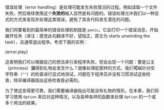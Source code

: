 错误处理（error handling）是处理可能发生失败情况的过程。例如读取一个文件失败，然后继续使用这个**失效的**输入显然是有问题的。错误处理允许我们以一种显式的方式来发现并处理这类错误，避免了其余代码发生潜在的问题。

我们将要看到的最简单的错误处理机制就是 `panic`。它会打印一个错误消息，开始展开任务（译注：感觉此句翻译不好，望指正，原文为 starts unwinding the task），且通常退出程序。考虑下面的实例：

{error.play}

这表明我们可以根据自己的想法来引发程序失败，但会出现一个问题：要是公主（princess）**没**得到礼物会发生什么？就像处理蛇那样的方式，我们**可以**针对空字符串（`""`）的检查进行显式地测试。问题在于程序员并没有习惯测试这些检查，除非编译器指出这些检查是必需的。

为了使这变得更可靠，我们需要编译器指出可能没有礼物的情形。在本章，我们将学习使用 `Option` 来应对这种情况，以及各种各样的函数来处理 `Option` 的一个或多个用法的结果。
